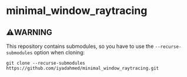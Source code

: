 # minimal_window_raytracing

## ⚠️WARNING  
This repository contains submodules, so you have to use the `--recurse-submodules` option when cloning:  
```
git clone --recurse-submodules https://github.com/iyadahmed/minimal_window_raytracing.git
```

